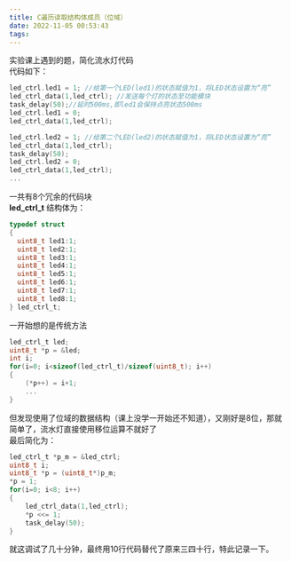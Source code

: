 ```yaml
---
title: C遍历读取结构体成员（位域）
date: 2022-11-05 00:53:43
tags:
---
```


实验课上遇到的题，简化流水灯代码  
代码如下：
```c
led_ctrl.led1 = 1; //给第一个LED(led1)的状态赋值为1，将LED状态设置为“亮”
led_ctrl_data(1,led_ctrl); //发送每个灯的状态至功能模块
task_delay(50);//延时500ms,即led1会保持点亮状态500ms
led_ctrl.led1 = 0;
led_ctrl_data(1,led_ctrl);

led_ctrl.led2 = 1; //给第二个LED(led2)的状态赋值为1，将LED状态设置为“亮”
led_ctrl_data(1,led_ctrl);
task_delay(50);
led_ctrl.led2 = 0;
led_ctrl_data(1,led_ctrl);
...
```
一共有8个冗余的代码块  
**led_ctrl_t** 结构体为：
```c
typedef struct
{
  uint8_t led1:1;
  uint8_t led2:1;
  uint8_t led3:1;
  uint8_t led4:1;
  uint8_t led5:1;
  uint8_t led6:1;
  uint8_t led7:1;
  uint8_t led8:1;
} led_ctrl_t;
```
一开始想的是传统方法
```c
led_ctrl_t led;
uint8_t *p = &led;
int i;
for(i=0; i<sizeof(led_ctrl_t)/sizeof(uint8_t); i++)
{
    (*p++) = i+1;
    ...
}
```
但发现使用了位域的数据结构（课上没学一开始还不知道），又刚好是8位，那就简单了，流水灯直接使用移位运算不就好了  
最后简化为：
```c
led_ctrl_t *p_m = &led_ctrl;
uint8_t i;
uint8_t *p = (uint8_t*)p_m;
*p = 1;
for(i=0; i<8; i++)
{
    led_ctrl_data(1,led_ctrl);
    *p <<= 1;
    task_delay(50);
}
```
就这调试了几十分钟，最终用10行代码替代了原来三四十行，特此记录一下。